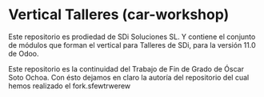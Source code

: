 # Vertical Talleres (car-workshop)

Este repositorio es prodiedad de SDi Soluciones SL.
Y contiene el conjunto de módulos que forman el vertical para Talleres de SDi, para la versión 11.0 de Odoo.

Este repositorio es la continuidad del Trabajo de Fin de Grado de Óscar Soto Ochoa.
Con ésto dejamos en claro la autoría del repositorio del cual hemos realizado el fork.sfewtrwerew
